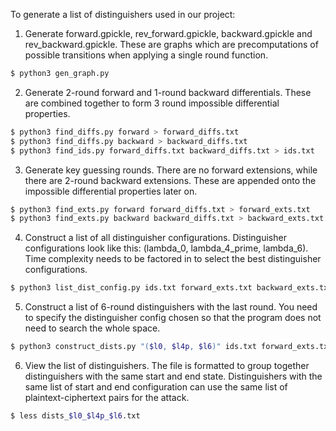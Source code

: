 To generate a list of distinguishers used in our project:

1. Generate forward.gpickle, rev_forward.gpickle, backward.gpickle and rev_backward.gpickle. These are graphs which are precomputations of possible transitions when applying a single round function.

```bash
$ python3 gen_graph.py
```

2. Generate 2-round forward and 1-round backward differentials. These are combined together to form 3 round impossible differential properties.

```bash
$ python3 find_diffs.py forward > forward_diffs.txt
$ python3 find_diffs.py backward > backward_diffs.txt
$ python3 find_ids.py forward_diffs.txt backward_diffs.txt > ids.txt
```

3. Generate key guessing rounds. There are no forward extensions, while there are 2-round backward extensions. These are appended onto the impossible differential properties later on.

```bash
$ python3 find_exts.py forward forward_diffs.txt > forward_exts.txt
$ python3 find_exts.py backward backward_diffs.txt > backward_exts.txt
```

4. Construct a list of all distinguisher configurations. Distinguisher configurations look like this: (lambda_0, lambda_4_prime, lambda_6).
Time complexity needs to be factored in to select the best distinguisher configurations.

```bash
$ python3 list_dist_config.py ids.txt forward_exts.txt backward_exts.txt > dist_configs.txt
```

5. Construct a list of 6-round distinguishers with the last round.
You need to specify the distinguisher config chosen so that the program does not need to search the whole space.

```bash
$ python3 construct_dists.py "($l0, $l4p, $l6)" ids.txt forward_exts.txt backward_exts.txt > dists_$l0_$l4p_$l6.txt
```

6. View the list of distinguishers.
The file is formatted to group together distinguishers with the same start and end state.
Distinguishers with the same list of start and end configuration can use the same list of plaintext-ciphertext pairs for the attack.

```bash
$ less dists_$l0_$l4p_$l6.txt

```
